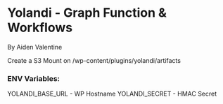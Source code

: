 # Yolandi - Graph Function & Workflows
By Aiden Valentine

Create a S3 Mount on /wp-content/plugins/yolandi/artifacts


### ENV Variables:
YOLANDI_BASE_URL - WP Hostname
YOLANDI_SECRET - HMAC Secret